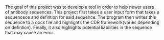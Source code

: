 The goal of this project was to develop a tool in order to help newer users of antibody sequences. This project first takes a user input form that takes a sequencece and defintion for said sequence. The program then writes this sequence to a docx file and highlights the CDR framework(varies depending on defintion). Finally, it also highlights potential liabilities in the sequence that may cause an error. 
